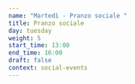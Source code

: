 ```yaml
---
name: "Martedì - Pranzo sociale "
title: Pranzo sociale
day: tuesday
weight: 5
start_time: 13:00
end_time: 16:00
draft: false
context: social-events
---
```

